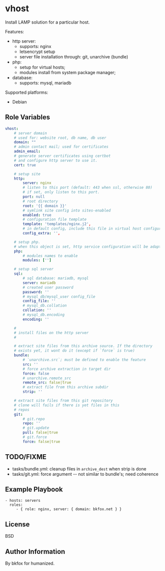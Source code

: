 vhost
=====

Install LAMP solution for a particular host.

Features:
- http server:
    - supports: nginx
    - letsencrypt setup
    - server file installation through: git, unarchive (bundle)
- php:
    - setup for virtual hosts;
    - modules install from system package manager;
- database:
    - supports: mysql, mariadb

Supported platforms:
- Debian

Role Variables
--------------

```yaml
vhost:
    # server domain
    # used for: website root, db name, db user
    domain: ""
    # admin contact mail; used for certificates
    admin_email:
    # generate server certificates using certbot
    # and configure http server to use it.
    cert: true

    # setup site
    http:
        server: nginx
        # listen to this port (default: 443 when ssl, otherwise 80)
        # if set, only listen to this port.
        port: null
        # root directory
        root: '{{ domain }}'
        # symlink site config into sites-enabled
        enabled: true
        # configuration file template
        template: 'templates/nginx.j2',
        # in default config, include this file in virtual host configuration
        config_extra: '',

    # setup php.
    # when this object is set, http service configuration will be adapted.
    php:
        # modules names to enable
        modules: ['']

    # setup sql server
    sql:
        # sql database: mariadb, mysql
        server: mariadb
        # created user password
        password: ''
        # mysql_db/mysql_user config_file
        config_file: ''
        # mysql_db.collation
        collation: ''
        # mysql_db.encoding
        encoding: ''

    #
    # install files on the http server
    #

    # extract site files from this archive source. If the directory
    # exists yet, it wont do it (except if `force` is true)
    bundle:
        # `unarchive.src`; must be defined to enable the feature
        src: ''
        # force archive extraction in target dir
        force: false
        # unarchive.remote_src
        remote_src: false|true
        # extract file from this archive subdir
        strip: ''

    # extract site files from this git repository
    # clone will fails if there is yet files in this
    # repos
    git:
        # git.repo
        repo: ''
        # git.update
        pull: false|true
        # git.force
        force: false|true
```




TODO/FIXME
----------
- tasks/bundle.yml: cleanup files in `archive_dest` when strip is done
- tasks/git.yml: force argument -- not similar to bundle's; need coherence


Example Playbook
----------------

    - hosts: servers
      roles:
         - { role: nginx, server: { domain: bkfox.net } }

License
-------
BSD

Author Information
------------------
By bkfox for humanized.

